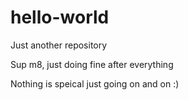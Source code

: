 # hello-world
Just another repository

Sup m8, just doing fine after everything

Nothing is speical just going on and on :)
